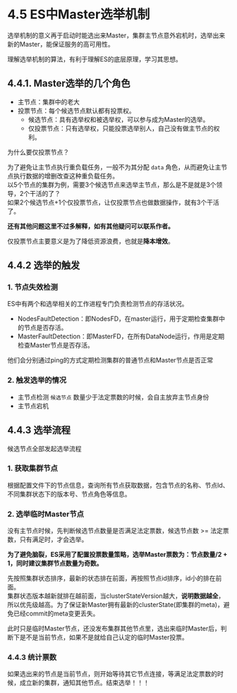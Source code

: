 # 4.5 ES中Master选举机制

选举机制的意义再于启动时能选出来Master，集群主节点意外宕机时，选举出来新的Master，能保证服务的高可用性。

理解选举机制的算法，有利于理解ES的底层原理，学习其思想。

## 4.4.1. Master选举的几个角色

- 主节点：集群中的老大
- 投票节点：每个候选节点默认都有投票权。
    - 候选节点：具有选举权和被选举权，可以参与成为Master的选举。
    - 仅投票节点：只有选举权，只能投票选举别人，自己没有做主节点的权利。

为什么要仅投票节点？

为了避免让主节点执行重负载任务，一般不为其分配 `data` 角色，从而避免让主节点执行数据的增删改查这种重负载任务。  
以5个节点的集群为例，需要3个候选节点来选举主节点，那么是不是就是3个领导，2个干活的了？  
如果2个候选节点+1个仅投票节点，让仅投票节点也做数据操作，就有3个干活了。

**还有其他问题这里不过多解释，如有其他疑问可以联系作者。**

仅投票节点主要意义是为了降低资源浪费，也就是**降本增效**。

## 4.4.2 选举的触发

### 1. 节点失效检测

ES中有两个和选举相关的工作进程专门负责检测节点的存活状况。

* NodesFaultDetection：即NodesFD，在master运行，用于定期检查集群中的节点是否存活。
* MasterFaultDetection：即MasterFD，在所有DataNode运行，作用是定期检查Master节点是否存活。

他们会分别通过ping的方式定期检测集群的普通节点和Master节点是否正常

### 2. 触发选举的情况

- 主节点检测 `候选节点` 数量少于法定票数的时候，会自主放弃主节点身份
- 主节点宕机

## 4.4.3 选举流程

候选节点全部发起选举流程

### 1. 获取集群节点
根据配置文件下的节点信息，查询所有节点获取数据，包含节点的名称、节点Id、不同集群状态下的版本号、节点角色等信息。

### 2. 选举临时Master节点
没有主节点时候，先判断候选节点数量是否满足法定票数，候选节点数 >= 法定票数，只有满足时，才会选举。

**为了避免脑裂，ES采用了配置投票数量策略，选举Master票数为：节点数量/2 + 1，同时建议集群节点数量为奇数。**

先按照集群状态排序，最新的状态排在前面，再按照节点id排序，id小的排在前面。  
集群状态版本越新就排在越前面，当clusterStateVersion越大，**说明数据越全**，所以优先级越高。为了保证新Master拥有最新的clusterState(即集群的meta)，避免已经commit的meta变更丢失。

此时只是临时Master节点，还没发布集群其他节点里，选出来临时Master后，判断下是不是当前节点，如果不是就给自己认定的临时Master投票。

### 4.4.3 统计票数
如果选出来的节点是当前节点，则开始等待其它节点连接，等满足法定票数的时候，成立新的集群，通知其他节点。结束选举！！！
